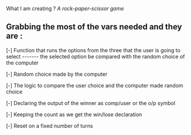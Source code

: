 What I am creating ?
*A rock-paper-scissor game*

Grabbing the most of the vars needed and they are :
- 

[-] Function that runs the options from the three that the user is going to select ------- the selected option be compared with the random choice of the computer


[-] Random choice made by the computer


[-] The logic to compare the user choice and the computer made random choice 


[-] Declaring the output of the winner as comp/user or the o/p symbol


[-] Keeping the count as we get the win/lose declaration

[-] Reset on a fixed number of turns

